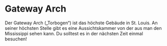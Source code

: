 # Gateway Arch

Der Gateway Arch („Torbogen“) ist das höchste Gebäude in St. Louis. An seiner
höchsten Stelle gibt es eine Aussichtskammer von der aus man den Mississippi
sehen kann. Du solltest es in der nächsten Zeit einmal besuchen!
